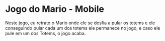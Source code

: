 # Jogo do Mario - Mobile
 Neste jogo, eu retrato o Mario onde ele se desfia a pular os totems e ele conseguindo pular cada um dos totems ele permanece no jogo, e caso ele pule em um dos Totems, o jogo acaba.
